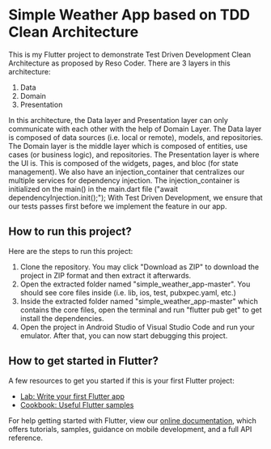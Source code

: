 # Simple Weather App based on TDD Clean Architecture

This is my Flutter project to demonstrate Test Driven Development Clean Architecture as proposed by Reso Coder.
There are 3 layers in this architecture:

1. Data
2. Domain
3. Presentation

In this architecture, the Data layer and Presentation layer can only communicate with each other with the help of Domain Layer.
The Data layer is composed of data sources (i.e. local or remote), models, and repositories.
The Domain layer is the middle layer which is composed of entities, use cases (or business logic), and repositories.
The Presentation layer is where the UI is. This is composed of the widgets, pages, and bloc (for state management).
We also have an injection_container that centralizes our multiple services for dependency injection.
The injection_container is initialized on the main() in the main.dart file ("await dependencyInjection.init();");
With Test Driven Development, we ensure that our tests passes first before we implement the feature in our app.

## How to run this project?

Here are the steps to run this project:

1. Clone the repository. You may click "Download as ZIP" to download the project in ZIP format and then extract it afterwards.
2. Open the extracted folder named "simple_weather_app-master". You should see core files inside (i.e. lib, ios, test, pubxpec.yaml, etc.)
3. Inside the extracted folder named "simple_weather_app-master" which contains the core files, open the terminal and run "flutter pub get" to get install the dependencies.
4. Open the project in Android Studio of Visual Studio Code and run your emulator. After that, you can now start debugging this project.

## How to get started in Flutter?

A few resources to get you started if this is your first Flutter project:

-   [Lab: Write your first Flutter app](https://flutter.dev/docs/get-started/codelab)
-   [Cookbook: Useful Flutter samples](https://flutter.dev/docs/cookbook)

For help getting started with Flutter, view our
[online documentation](https://flutter.dev/docs), which offers tutorials,
samples, guidance on mobile development, and a full API reference.

